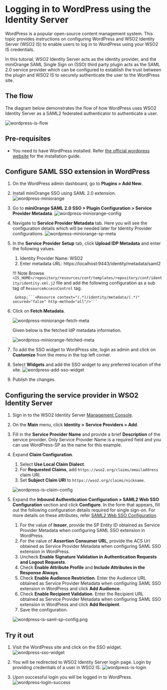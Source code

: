 # Logging in to WordPress using the Identity Server

WordPress is a popular open-source content management system. This topic provides instructions on configuring WordPress and WSO2 Identity Server (WSO2 IS) to enable users to log in to WordPress using your WSO2 IS credentials.

In this tutorial, WSO2 Identity Server acts as the identity provider, and the miniOrange SAML Single Sign on (SSO) third party plugin acts as the SAML 2.0 service provider which can be configured to establish the trust between the plugin and WSO2 IS to securely authenticate the user to the WordPress site.

## The flow

The diagram below demonstrates the flow of how WordPress uses WSO2 Identity Server as a SAML2 federated authenticator to authenticate a user.

![wordpress-is-flow](../assets/img/tutorials/wordpress-is-flow.png)

## Pre-requisites
- You need to have WordPress installed. Refer [the official wordpress website](https://wordpress.org/support/article/how-to-install-wordpress/) for the installation guide.

## Configure SAML SSO extension in WordPress

1. On the WordPress admin dashboard, go to **Plugins > Add New**.

2. Install miniOrange SSO using SAML 2.0 extension.
    ![wordpress-miniorange](../assets/img/tutorials/wordpress-miniorange.png)

3. Go to **miniOrange SAML 2.0 SSO > Plugin Configuration > Service Provider Metadata**.
    ![wordpress-miniorange-config](../assets/img/tutorials/wordpress-miniorange-config.png)

4. Navigate to **Service Provider Metadata** tab. Here you will see the configuration details which will be needed later for Identity Provider configurations.
    ![wordpress-miniorange-sp-meta](../assets/img/tutorials/wordpress-miniorange-sp-meta.png)
    
5. In the **Service Provider Setup** tab, click **Upload IDP Metadata** and enter the following values.
    1. Identity Provider Name: WSO2
    2. Enter metadata URL: https://localhost:9443/identity/metadata/saml2

    !!! Note
        Browse ```<IS_HOME>/repository/resources/conf/templates/repository/conf/identity/identity.xml.j2``` file and 
        add the following configuration as a sub tag of `ResourceAccessControl` tag.

        &nbsp;```<Resource context="(.*)/identity/metadata/(.*)" secured="false" http-method="all"/>```
        
6.  Click on **Fetch Metadata**.

    ![wordpress-miniorange-fetch-meta](../assets/img/tutorials/wordpress-miniorange-fetch-meta.png)
    
    Given below is the fetched IdP metadata information.
    
    ![wordpress-miniorange-fetched-meta](../assets/img/tutorials/wordpress-miniorange-fetched-meta.png)
    
7.  To add the SSO widget to WordPress site, login as admin and click on **Customize** from the menu in the top left 
corner.

8.  Select **Widgets** and add the SSO widget to any preferred location of the site.
    ![wordpress-add-sso-widget](../assets/img/tutorials/wordpress-add-sso-widget.png)
    
9.  Publish the changes.

## Configuring the service provider in WSO2 Identity Server

1.  Sign in to the WSO2 Identity Server [Management Console](../../setup/getting-started-with-the-management-console/).

2.  On the **Main** menu, click **Identity > Service Providers > Add**.

3.  Fill in the **Service Provider Name** and provide a brief **Description** of the service provider. Only 
Service Provider Name is a required field and you can use WordPress-SP as the name for this example.

4.  Expand **Claim Configuration**.
    1. Select **Use Local Claim Dialect**.
    2. For **Requested Claims**, add ```https://wso2.org/claims/emailaddress``` claim URI.
    3. Set **Subject Claim URI** to ```https://wso2.org/claims/nickname```.

    ![wordpress-is-claim-config](../assets/img/tutorials/wordpress-is-claim-config.png)

5.  Expand the **Inbound Authentication Configuration > SAML2 Web SSO Configuration** section and click **Configure**.
    In the form that appears, fill out the following configuration details required for single sign-on. 
    For more details on these attributes, refer 
    [SAML2 Web SSO Configuration](../../learn/configuring-inbound-authentication-for-a-service-provider#configuring-inbound-authentication-with-saml2-web-sso).
    1. For the value of **Issuer**, provide the SP Entity ID obtained as Service Provider Metadata when configuring 
    SAML SSO extension in WordPress.
    2. For the value of **Assertion Consumer URL**, provide the ACS Url obtained as Service Provider Metadata when 
    configuring SAML SSO extension in WordPress. 
    3. Uncheck **Enable Signature Validation in Authentication Requests and Logout Requests**.
    4. Check **Enable Attribute Profile** and **Include Attributes in the Response Always**.
    5. Check **Enable Audience Restriction**. Enter the Audience URL obtained as Service Provider Metadata when 
    configuring SAML SSO extension in WordPress and click **Add Audience**.
    6. Check **Enable Recipient Validation**. Enter the Recipient URL obtained as Service Provider Metadata when 
    configuring SAML SSO extension in WordPress and click **Add Recipient**. 
    7. Save the configuration.
    
    ![wordpress-is-saml-sp-config.png](../assets/img/tutorials/wordpress-is-saml-sp-config.png)

## Try it out

1.  Visit the WordPress site and click on the SSO widget.
    ![wordpress-sso-widget](../assets/img/tutorials/wordpress-sso-widget.png)

2.  You will be redirected to WSO2 Identity Server login page. Login by providing credentials of a user in WSO2 IS.
    ![wordpress-is-login](../assets/img/tutorials/wordpress-is-login.png)

3.  Upon successful login you will be logged in to WordPress.
    ![wordpress-login-success](../assets/img/tutorials/wordpress-login-success.png)
    
